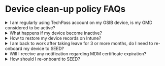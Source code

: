 # Device clean-up policy FAQs

<details>
<summary>I am regularly using TechPass account on my GSIB device, is my GMD considered to be active?</summary>

No, GMD is considered to be active only if you regularly log in to it. Your GMD becomes inactive if you have not logged into it for 90 consecutive days.

</details>
     

<details><summary>What happens if my device become inactive?</summary>

If your GMD becomes inactive, its records are "soft deleted" from the Intune portal.

When your device records are "soft deleted", it does not wipe or retire the device. The device record is temporarily deleted from Intune.

</details>
     

<details><summary>How to restore my device records on Intune?</summary>


Log in to your GMD device provided:

-	Your TechPass account is still active. Note to re-enable a disabled TechPass account, see [TechPass Account Management FAQ](https://docs.developer.tech.gov.sg/docs/techpass-user-guide/support/account)
-	Your MDM certificate is still active, or is within 180 days after its expiry. For more information, refer to MDM certificate on [MDM certificate and device clean-up policy](device-clean-up-policy).

</details>
     


<details><summary>I am back to work after taking leave for 3 or more months, do I need to re-onboard my device to SEED?</summary>


Refer to MDM certificate on [MDM certificate and device clean-up policy](device-clean-up-policy).

</details>
     


<details><summary>Will I receive any notification regarding MDM certificate expiration?</summary>


No, you won’t receive any notification for this.

</details>
     

<details><summary>How should I re-onboard to SEED?</summary>


1. [Offboard the device from SEED](https://docs.developer.tech.gov.sg/docs/security-suite-for-engineering-endpoint-devices/offboard-device/offboard-device-from-seed)
2. [Request for SEED provisioning](https://docs.developer.tech.gov.sg/docs/security-suite-for-engineering-endpoint-devices/prerequisites-for-onboarding)
3. [Onboard the device to SEED](https://docs.developer.tech.gov.sg/docs/security-suite-for-engineering-endpoint-devices/onboard-device/onboard-device-to-seed).

</details>
     
